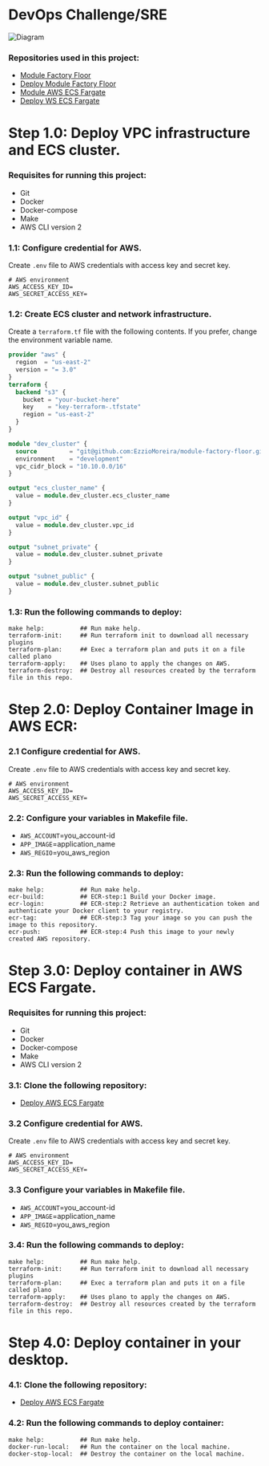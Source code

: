 # DevOps Challenge/SRE
![Diagram](https://github.com/EzzioMoreira/challenge-devops-sre/blob/master/img/diagram.JPG)

### Repositories used in this project:
- [Module Factory Floor](https://github.com/EzzioMoreira/module-factory-floor.git)
- [Deploy Module Factory Floor ](https://github.com/EzzioMoreira/deploy-module-factory-floor.git)
- [Module AWS ECS Fargate](https://github.com/EzzioMoreira/modulo-awsecs-fargate.git)
- [Deploy WS ECS Fargate](https://github.com/EzzioMoreira/deploy-modulo-awsecs-fargate-.git)

# Step 1.0: Deploy VPC infrastructure and ECS cluster.
### Requisites for running this project:
- Git
- Docker
- Docker-compose
- Make
- AWS CLI version 2

### 1.1: Configure credential for AWS.
Create ```.env``` file to AWS credentials with access key and secret key.
```shell
# AWS environment
AWS_ACCESS_KEY_ID=
AWS_SECRET_ACCESS_KEY=
```
### 1.2: Create ECS cluster and network infrastructure.
Create a ```terraform.tf``` file with the following contents. If you prefer, change the environment variable name.
```terraform
provider "aws" {
  region  = "us-east-2"
  version = "= 3.0"
}
terraform {
  backend "s3" {
    bucket = "your-bucket-here"
    key    = "key-terraform-.tfstate"
    region = "us-east-2"
  }
}

module "dev_cluster" {
  source         = "git@github.com:EzzioMoreira/module-factory-floor.git?ref=v1.1"
  environment    = "development"
  vpc_cidr_block = "10.10.0.0/16"
}

output "ecs_cluster_name" {
  value = module.dev_cluster.ecs_cluster_name
}

output "vpc_id" {
  value = module.dev_cluster.vpc_id
}

output "subnet_private" {
  value = module.dev_cluster.subnet_private
}

output "subnet_public" {
  value = module.dev_cluster.subnet_public
}
``` 

### 1.3: Run the following commands to deploy:
```make
make help:          ## Run make help.
terraform-init:     ## Run terraform init to download all necessary plugins
terraform-plan:     ## Exec a terraform plan and puts it on a file called plano
terraform-apply:    ## Uses plano to apply the changes on AWS.
terraform-destroy:  ## Destroy all resources created by the terraform file in this repo.
```

# Step 2.0: Deploy Container Image in AWS ECR:
### 2.1 Configure credential for AWS.
Create ```.env``` file to AWS credentials with access key and secret key.
```shell
# AWS environment
AWS_ACCESS_KEY_ID=
AWS_SECRET_ACCESS_KEY=
```

### 2.2: Configure your variables in Makefile file.
- ```AWS_ACCOUNT```=you_account-id
- ```APP_IMAGE```=application_name
- ```AWS_REGIO```=you_aws_region

### 2.3: Run the following commands to deploy:
```make
make help:          ## Run make help.
ecr-build:          ## ECR-step:1 Build your Docker image.
ecr-login:          ## ECR-step:2 Retrieve an authentication token and authenticate your Docker client to your registry.
ecr-tag:            ## ECR-step:3 Tag your image so you can push the image to this repository.
ecr-push:           ## ECR-step:4 Push this image to your newly created AWS repository.
```

# Step 3.0: Deploy container in AWS ECS Fargate.
### Requisites for running this project:
- Git
- Docker
- Docker-compose
- Make
- AWS CLI version 2

### 3.1: Clone the following repository:
- [Deploy AWS ECS Fargate](https://github.com/EzzioMoreira/deploy-modulo-awsecs-fargate-.git)

### 3.2 Configure credential for AWS.
Create ```.env``` file to AWS credentials with access key and secret key.
```shell
# AWS environment
AWS_ACCESS_KEY_ID=
AWS_SECRET_ACCESS_KEY=
```

### 3.3 Configure your variables in Makefile file.
- ```AWS_ACCOUNT```=you_account-id
- ```APP_IMAGE```=application_name
- ```AWS_REGIO```=you_aws_region

### 3.4: Run the following commands to deploy:
```make
make help:          ## Run make help.
terraform-init:     ## Run terraform init to download all necessary plugins
terraform-plan:     ## Exec a terraform plan and puts it on a file called plano
terraform-apply:    ## Uses plano to apply the changes on AWS.
terraform-destroy:  ## Destroy all resources created by the terraform file in this repo.
```

# Step 4.0: Deploy container in your desktop.
### 4.1: Clone the following repository:
- [Deploy AWS ECS Fargate](https://github.com/EzzioMoreira/deploy-modulo-awsecs-fargate-.git)

### 4.2: Run the following commands to deploy container:
```make
make help:          ## Run make help.
docker-run-local:   ## Run the container on the local machine.
docker-stop-local:  ## Destroy the container on the local machine.
